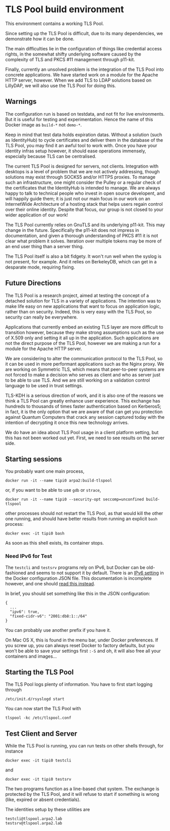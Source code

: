 # TLS Pool build environment

This environment contains a working TLS Pool.

Since setting up the TLS Pool is difficult, due
to its many dependencies, we demonstrate how it
can be done.

The main difficulties lie in the configuration
of things like credential access rights, in the
somewhat shifty underlying software caused by
the complexity of TLS and PKCS \#11 management
through p11-kit.

Finally, currently an unsolved problem is the
integration of the TLS Pool into concrete
applications.  We have started work on a module
for the Apache HTTP server, however.  When we
add TLS to LDAP solutions based on LillyDAP, we
will also use the TLS Pool for doing this.


## Warnings

The configuration run is based on testdata, and
not fit for live environments.  But it is useful
for testing and experimentation.  Hence the name
of this Docker image as `build-*` not `demo-*`.

Keep in mind that test data holds expiration datas.
Without a solution (such as IdentityHub) to cycle
certificates and deliver them in the database of
the TLS Pool, you may find it an awful tool to
work with.  Once you have your identity infras
setup however, it should ease operations immensely,
especially because TLS can be centralised.

The current TLS Pool is designed for servers,
not clients.  Integration with desktops is a
level of problem that we are not actively
addressing, though solutions may exist through
SOCKS5 and/or HTTPS proxies.  To manage such an
infrastructure, one might consider the Pulley or
a regular check of the certificates that the
IdentityHub is intended to manage.  We are always
happy to talk to technical people who invest in
open source developent, and will happily guide
them; it is just not our main focus in our work
on an InternetWide Architecture of a hosting
stack that helps users regain control over their
online identity.  Despite that focus, our group
is not closed to your wider application of our
work!

The TLS Pool currently relies on GnuTLS and its
underlying p11-kit.  This may change in the
future.  Specifically the p11-kit does not impress
in documentation, and given a thorough understanding
of PKCS \#11 it is not clear what problem it solves.
Iteration over multiple tokens may be more of an
end user thing than a server thing.

The TLS Pool itself is also a bit fidgety.  It
won't run well when the syslog is not present,
for example.  And it relies on BerkeleyDB, which
can get in a desparate mode, requiring fixing.


## Future Directions

The TLS Pool is a research project, aimed at
testing the concept of a detached solution for
TLS in a variety of applications.  The intention
was to make life easy on new applications that
want to focus on application logic, rather than
on security.  Indeed, this is very easy with the
TLS Pool, so security can really be everywhere.

Applications that currently embed an existing
TLS layer are more difficult to transition
however, because they make strong assumptions such
as the use of X.509 only and setting it all up in
the application.  Such applications are not the
direct purpose of the TLS Pool, however we are
making a run for a module for the Apache HTTP
server.

We are considering to alter the communication
protocol to the TLS Pool, so it can be used in
more performant applications such as the Nginx
proxy.  We are working on Symmetric TLS, which
means that peer-to-peer systems are not forced
to make a decision who serves as client and who
as server just to be able to use TLS.  And we
are still working on a validation control language
to be used in trust settings.

TLS-KDH is a serious direction of work, and it
is also one of the reasons we think a TLS Pool
can greatly enhance user experience.  This exchange
has hundreds to thousands of times faster authentication
based on Kerberos5; in fact, it is the only option
that we are aware of that can get you protection
against Quantum Computers that crack any session
captured today with the intention of decrypting
it once this new technology arrives.

We do have an idea about TLS Pool usage in a
client platform setting, but this has not been
worked out yet.  First, we need to see results
on the server side.


## Starting sessions

You probably want one main process,

```
docker run -it --name tipi0 arpa2:build-tlspool
```

or, if you want to be able to use `gdb` or `strace`,

```
docker run -it --name tipi0 --security-opt seccomp=unconfined build-tlspool
```

other processes should not restart the TLS Pool,
as that would kill the other one running, and
should have better results from running an
explicit `bash` process:

```
docker exec -it tipi0 bash
```

As soon as this shell exists, its container stops.


### Need IPv6 for Test

The `testcli` and `testsrv` programs rely on IPv6, but Docker can be old-fashioned and seems to not support it by default.
There is an
[IPv6 setting](https://docs.docker.com/config/daemon/ipv6/)
in the Docker configuration JSON file.  This documentation is incomplete however, and one should
[read this instead](https://docs.docker.com/v17.09/engine/userguide/networking/default_network/ipv6/#how-ipv6-works-on-docker).

In brief, you should set something like this in the JSON configuration:

```
{
  ...
  "ipv6": true,
  "fixed-cidr-v6": "2001:db8:1::/64"
}
```

You can probably use another prefix if you have it.

On Mac OS X, this is found in the menu bar, under Docker preferences.
If you screw up, you can always reset Docker to factory defaults, but
you won't be able to save your settings first `:-S`  and oh, it will
also free all your containers and images...


## Starting the TLS Pool

The TLS Pool logs plenty of information.
You have to first start logging through

```
/etc/init.d/rsyslogd start
```

You can now start the TLS Pool with

```
tlspool -kc /etc/tlspool.conf
```


## Test Client and Server

While the TLS Pool is running, you can run tests on other
shells through, for instance

```
docker exec -it tipi0 testcli
```

and

```
docker exec -it tipi0 testsrv
```

The two programs function as a line-based chat system.
The exchange is protected by the TLS Pool, and it will
refuse to start if something is wrong (like, expired or
absent credentials).

The identities setup by these utilities are

```
testcli@tlspool.arpa2.lab
testsrv@tlspool.arpa2.lab
```

